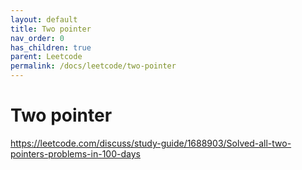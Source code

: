 ```yaml
---
layout: default
title: Two pointer
nav_order: 0
has_children: true
parent: Leetcode
permalink: /docs/leetcode/two-pointer
---
```


# Two pointer

https://leetcode.com/discuss/study-guide/1688903/Solved-all-two-pointers-problems-in-100-days
